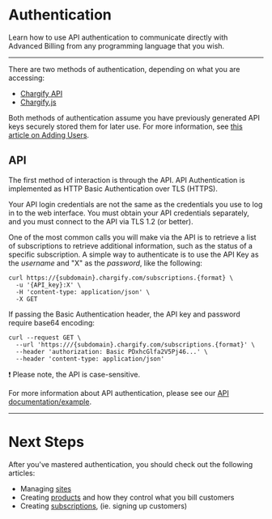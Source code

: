 # Authentication

Learn how to use API authentication to communicate directly with Advanced Billing from any programming language that you wish.

---

There are two methods of authentication, depending on what you are accessing:

- [Chargify API](https://developers.chargify.com/docs/api-docs/YXBpOjE0MTA4MjYx-chargify-api)
- [Chargify.js](./ZG9jOjE0NjAzNDI0-overview)

Both methods of authentication assume you have previously generated API keys securely stored them for later use. For more information, see [this article on Adding Users](https://maxio-chargify.zendesk.com/hc/en-us/articles/5404829390349-Users#adding-users).

## API

The first method of interaction is through the API. API Authentication is implemented as HTTP Basic Authentication over TLS (HTTPS).

Your API login credentials are not the same as the credentials you use to log in to the web interface. You must obtain your API credentials separately, and you must connect to the API via TLS 1.2 (or better).

One of the most common calls you will make via the API is to retrieve a list of subscriptions to retrieve additional information, such as the status of a specific subscription. A simple way to authenticate is to use the API Key as the _username_ and "X" as the _password_, like the following:

```
curl https://{subdomain}.chargify.com/subscriptions.{format} \
  -u '{API_key}:X' \
  -H 'content-type: application/json' \
  -X GET
```

If passing the Basic Authentication header, the API key and password require base64 encoding:

```
curl --request GET \
  --url 'https:///{subdomain}.chargify.com/subscriptions.{format}' \
  --header 'authorization: Basic PDxhcGlfa2V5Pj46...' \
  --header 'content-type: application/json'
```

❗️ Please note, the API is case-sensitive.

For more information about API authentication, please see our [API documentation/example](https://developers.chargify.com/docs/api-docs/YXBpOjE0MTA4MjYx-chargify-api#authentication).

---

# Next Steps

After you've mastered authentication, you should check out the following articles:

- Managing [sites](./SitesSubdomains.md)
- Creating [products](./Products.md) and how they control what you bill customers
- Creating [subscriptions](../basics/Subscriptions.md), (ie. signing up customers)
